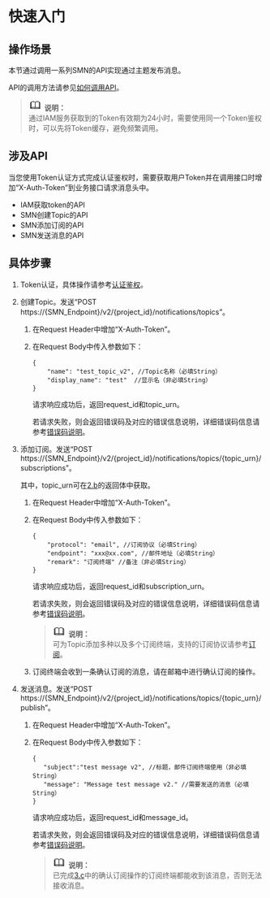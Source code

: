 # 快速入门<a name="ZH-CN_TOPIC_0130596722"></a>

## 操作场景<a name="section82021681338"></a>

本节通过调用一系列SMN的API实现通过主题发布消息。

API的调用方法请参见[如何调用API](如何调用API.md)。

>![](public_sys-resources/icon-note.gif) **说明：**   
>通过IAM服务获取到的Token有效期为24小时，需要使用同一个Token鉴权时，可以先将Token缓存，避免频繁调用。  

## 涉及API<a name="section1216991516327"></a>

当您使用Token认证方式完成认证鉴权时，需要获取用户Token并在调用接口时增加“X-Auth-Token”到业务接口请求消息头中。

-   IAM获取token的API
-   SMN创建Topic的API
-   SMN添加订阅的API
-   SMN发送消息的API

## 具体步骤<a name="section91996318331"></a>

1.  Token认证，具体操作请参考[认证鉴权](认证鉴权.md)。
2.  创建Topic。发送“POST https://\{SMN\_Endpoint\}/v2/\{project\_id\}/notifications/topics”。
    1.  在Request Header中增加“X-Auth-Token”。
    2.  <a name="li19185174417440"></a>在Request Body中传入参数如下：

        ```
        {
            "name": "test_topic_v2", //Topic名称（必填String）
            "display_name": "test"  //显示名（非必填String）
        }
        ```

        请求响应成功后，返回request\_id和topic\_urn。

        若请求失败，则会返回错误码及对应的错误信息说明，详细错误码信息请参考[错误码说明](错误码说明.md)。

3.  添加订阅。发送“POST https://\{SMN\_Endpoint\}/v2/\{project\_id\}/notifications/topics/\{topic\_urn\}/subscriptions”。

    其中，topic\_urn可在[2.b](#li19185174417440)的返回体中获取。

    1.  在Request Header中增加“X-Auth-Token”。
    2.  在Request Body中传入参数如下：

        ```
        {
            "protocol": "email", //订阅协议（必填String）
            "endpoint": "xxx@xx.com", //邮件地址（必填String）
            "remark": "订阅终端" //备注（非必填String）
        }
        ```

        请求响应成功后，返回request\_id和subscription\_urn。

        若请求失败，则会返回错误码及对应的错误信息说明，详细错误码信息请参考[错误码说明](错误码说明.md)。

        >![](public_sys-resources/icon-note.gif) **说明：**   
        >可为Topic添加多种以及多个订阅终端，支持的订阅协议请参考[订阅](订阅.md)。  

    3.  <a name="li1774961064316"></a>订阅终端会收到一条确认订阅的消息，请在邮箱中进行确认订阅的操作。

4.  发送消息。发送“POST https://\{SMN\_Endpoint\}/v2/\{project\_id\}/notifications/topics/\{topic\_urn\}/publish”。
    1.  在Request Header中增加“X-Auth-Token”。
    2.  在Request Body中传入参数如下：

        ```
        {
           "subject":"test message v2", //标题，邮件订阅终端使用（非必填String）
           "message": "Message test message v2." //需要发送的消息（必填String）
        }
        ```

        请求响应成功后，返回request\_id和message\_id。

        若请求失败，则会返回错误码及对应的错误信息说明，详细错误码信息请参考[错误码说明](错误码说明.md)。

        >![](public_sys-resources/icon-note.gif) **说明：**   
        >已完成[3.c](#li1774961064316)中的确认订阅操作的订阅终端都能收到该消息，否则无法接收消息。  



